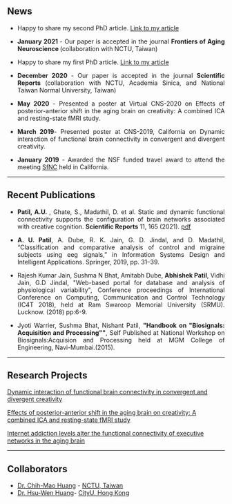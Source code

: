## News
- <p align="justify"> Happy to share my second PhD article.  <a href="https://www.frontiersin.org/articles/10.3389/fnagi.2021.607988/full?utm_source=F-NTF&utm_medium=EMLX&utm_campaign=PRD_FEOPS_20170000_ARTICLE" target="_blank"> Link to my article </a> </p>
- <p align="justify"> <b> January 2021 </b> - Our paper is accepted in the journal <b> Frontiers of Aging Neuroscience </b> (collaboration with NCTU, Taiwan) </p>
- <p align="justify"> Happy to share my first PhD article.  <a href="https://www.nature.com/articles/s41598-020-80293-2" target="_blank"> Link to my article </a> </p>
- <p align="justify"> <b> December 2020 </b> - Our paper is accepted in the journal <b> Scientific Reports </b> (collaboration with NCTU, Academia Sinica, and National Taiwan Normal University, Taiwan) </p>
- <p align="justify"> <b>May 2020</b> - Presented a poster at Virtual CNS-2020 on Effects of posterior-anterior shift in the aging brain on creativity: A combined ICA and resting-state fMRI study.</p>
- <p align="justify"> <b>March 2019</b>- Presented poster at CNS-2019, California on Dynamic interaction of functional brain connectivity in convergent and divergent creativity.</p>
- <p align="justify"> <b>January 2019</b> - Awarded the NSF funded travel award to attend the meeting <a href="https://www.tsfnc.org" target="_blank" >SfNC</a> held in California.</p>

---

## Recent Publications

- <p align="justify"> <b> Patil, A.U. </b>, Ghate, S., Madathil, D. et al. Static and dynamic functional connectivity supports the configuration of brain networks associated with creative cognition. <b> Scientific Reports</b> 11, 165 (2021). <a href="https://www.nature.com/articles/s41598-020-80293-2.pdf" target="_blank"> pdf </a></p>

- <p align="justify"> <b>A. U. Patil</b>, A. Dube, R. K. Jain, G. D. Jindal, and D. Madathil, “Classification and comparative analysis of control and migraine subjects using eeg signals,” in Information Systems Design and Intelligent Applications. Springer, 2019, pp. 31–39.</p>

- <p align="justify"> Rajesh Kumar Jain, Sushma N Bhat, Amitabh Dube, <b>Abhishek Patil</b>, Vidhi Jain, G.D Jindal, "Web-based portal for database and analysis of physiological variability", Conference proceedings of International Conference on Computing, Communication and Control Technology (IC4T 2018), held at Ram Swaroop Memorial University (SRMU). Lucknow. (2018) pp:6-9.</p>

- <p align="justify"> Jyoti Warrier, Sushma Bhat, Nishant Patil, <b>"Handbook on "Biosignals: Acquisition and Processing""</b>, Self Published at National Workshop on Biosignals:Acquision and Processing held at MGM College of Engineering, Navi-Mumbai.(2015).</p>

---

## Research Projects 

[Dynamic interaction of functional brain connectivity in convergent and divergent creativity](/sample_page)

[Effects of posterior-anterior shift in the aging brain on creativity: A combined ICA and resting-state fMRI study](/pdf/CNS_poster.pdf)

[Internet addiction levels alter the functional connectivity of executive networks in the aging brain](/sample_page2)


---

## Collaborators

- <a href="https://huangslab.weebly.com" target="_blank" >Dr. Chih-Mao Huang</a> - <a href="https://www.nctu.edu.tw" target="_blank" >NCTU, Taiwan</a>
- <a href= "http://lt.cityu.edu.hk/People/Peop_peopleProfile.asp?peop_StfID=1009&peop_rkcl=1" target="_blank">Dr. Hsu-Wen Huang</a>- <a href="lt.cityu.edu.hk" target="_blank" >CityU, Hong Kong</a>




<p style="font-size:11px"></p>
<!-- Remove above link if you don't want to attibute -->
